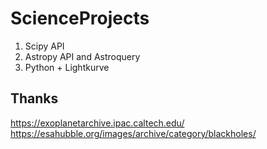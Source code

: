 # ScienceProjects
1. Scipy API 
2. Astropy API and Astroquery
3. Python + Lightkurve

Thanks 
-------------------------
https://exoplanetarchive.ipac.caltech.edu/            
https://esahubble.org/images/archive/category/blackholes/
